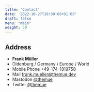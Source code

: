 ```yaml
---
title: 'Contact'
date: '2022-10-27T20:00:00+01:00'
draft: false
menu: "main"
weight: 50
---
```


## Address

- **Frank Müller**
- Oldenburg / Germany / Europe / World
- Mobile Phone +49-174-1819758
- Mail [frank.mueller@themue.dev](mailto:frank.mueller@themue.dev)
- Mastodon [@themue](https://mastodon.social/@themue)
- Twitter [@themue](https://twitter.com/themue)
